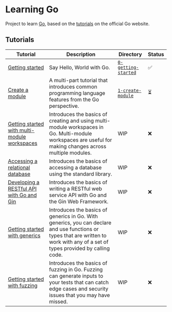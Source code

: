 # Learning Go

Project to learn [Go](https://go.dev/), based on the [tutorials](https://go.dev/doc/tutorial/) on the official Go
website.

## Tutorials

| Tutorial                                                                                    | Description                                                                                                                                                                      | Directory                                    | Status |
|---------------------------------------------------------------------------------------------|----------------------------------------------------------------------------------------------------------------------------------------------------------------------------------|----------------------------------------------|--------|
| [Getting started](https://go.dev/doc/tutorial/getting-started.html)                         | Say Hello, World with Go.                                                                                                                                                        | [`0-getting-started`](./0-getting-started) | ✅      |
| [Create a module](https://go.dev/doc/tutorial/create-module.html)                           | A multi-part tutorial that introduces common programming language features from the Go perspective.                                                                              | [`1-create-module`](./1-create-module)     | ⏳      |
| [Getting started with multi-module workspaces](https://go.dev/doc/tutorial/workspaces.html) | Introduces the basics of creating and using multi-module workspaces in Go. Multi-module workspaces are useful for making changes across multiple modules.                        | WIP                                          | ❌      |
| [Accessing a relational database](https://go.dev/doc/tutorial/database-access)              | Introduces the basics of accessing a database using the standard library.                                                                                                        | WIP                                          | ❌      |
| [Developing a RESTful API with Go and Gin](https://go.dev/doc/tutorial/web-service-gin)     | Introduces the basics of writing a RESTful web service API with Go and the Gin Web Framework.                                                                                    | WIP                                          | ❌      |
| [Getting started with generics](https://go.dev/doc/tutorial/generics)                       | Introduces the basics of generics in Go. With generics, you can declare and use functions or types that are written to work with any of a set of types provided by calling code. | WIP                                          | ❌      |
| [Getting started with fuzzing](https://go.dev/doc/tutorial/fuzz)                            | Introduces the basics of fuzzing in Go. Fuzzing can generate inputs to your tests that can catch edge cases and security issues that you may have missed.                        | WIP                                          | ❌      |
